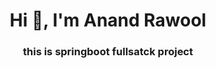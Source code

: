  <h1 align="center">Hi 👋, I'm Anand Rawool</h1>
<h3 align="center">this is springboot fullsatck project </h3>
<br>
<br>
<h2 align="left> Features</h2>
1. User signup with email and password
2. Verify acc using email varification link.
3. User signup with google and github
4. Add the contact with picture.
